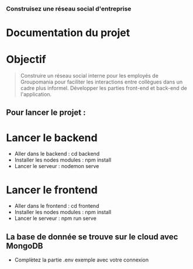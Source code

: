### Construisez une réseau social d'entreprise
# Documentation du projet

# Objectif
> Construire un réseau social interne pour les employés de Groupomania pour faciliter les interactions entre collègues dans un cadre plus informel. Développer les parties front-end et back-end de l'application.

## Pour lancer le projet :
# Lancer le backend

- Aller dans le backend : cd backend
- Installer les nodes modules : npm install
- Lancer le serveur : nodemon serve

# Lancer le frontend

- Aller dans le frontend : cd frontend
- Installer les nodes modules : npm install
- Lancer le serveur : npm run serve

## La base de donnée se trouve sur le cloud avec MongoDB
- Complètez la partie .env exemple avec votre connexion



